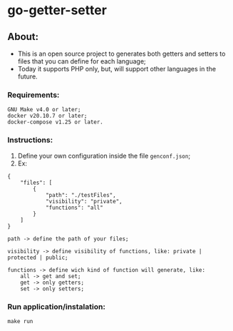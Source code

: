 # go-getter-setter

## About:
 * This is an open source project to generates both getters and setters to files that you can define for each language;
 * Today it supports PHP only, but, will support other languages in the future.
   

### Requirements:
```shell script
GNU Make v4.0 or later;
docker v20.10.7 or later;
docker-compose v1.25 or later.
```
### Instructions:
1. Define your own configuration inside the file `genconf.json`;
2. Ex:
 
```shell script
{
    "files": [
        {
            "path": "./testFiles",   
            "visibility": "private", 
            "functions": "all"       
        }
    ]
}
```


    path -> define the path of your files;
    
    visibility -> define visibility of functions, like: private | protected | public;
    
    functions -> define wich kind of function will generate, like: 
        all -> get and set;
        get -> only getters;
        set -> only setters;

### Run application/instalation:
```shell script
make run
```